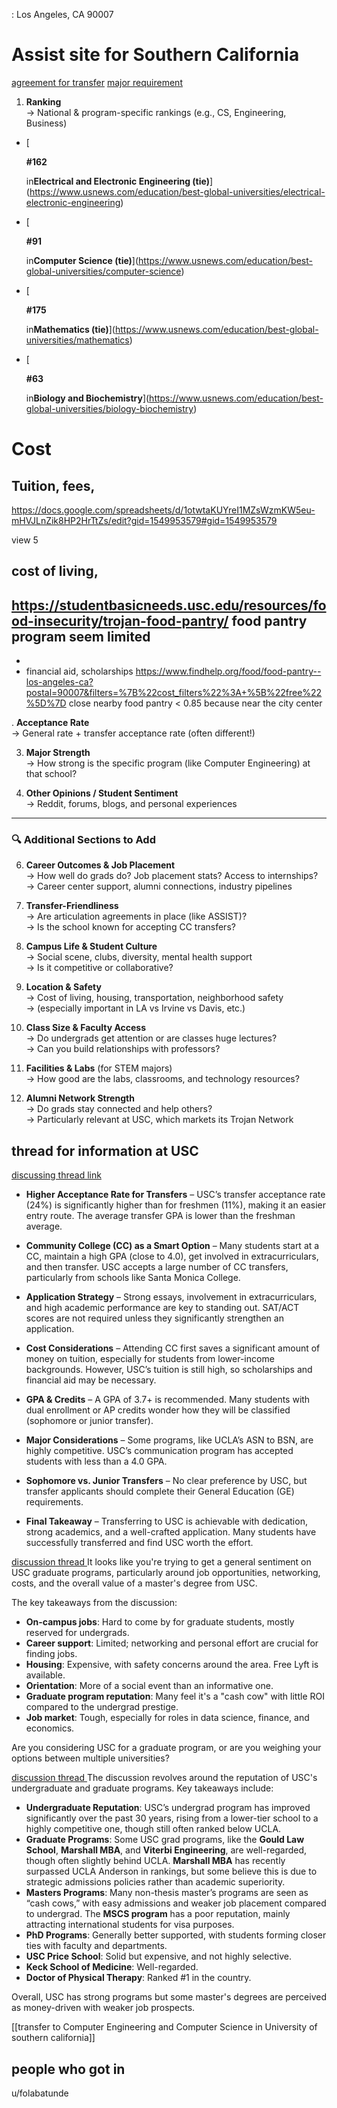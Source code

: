 : Los Angeles, CA 90007

# Assist  site  for Southern California

[agreement for transfer](https://atweb.usc.edu/articagrmt/index.html)
[major requirement](https://www.cs.usc.edu/academic-programs/undergrad/computer-engineering-and-computer-science/)


1. **Ranking**  
    → National & program-specific rankings (e.g., CS, Engineering, Business)

- [
    
    **#162**
    
    in**Electrical and Electronic Engineering (tie)**](https://www.usnews.com/education/best-global-universities/electrical-electronic-engineering)

- [
    
    **#91**
    
    in**Computer Science (tie)**](https://www.usnews.com/education/best-global-universities/computer-science)
- [
    
    **#175**
    
    in**Mathematics (tie)**](https://www.usnews.com/education/best-global-universities/mathematics)
- [
    
    **#63**
    
    in**Biology and Biochemistry**](https://www.usnews.com/education/best-global-universities/biology-biochemistry) 


# **Cost**  
## Tuition, fees,
https://docs.google.com/spreadsheets/d/1otwtaKUYreI1MZsWzmKW5eu-mHVJLnZik8HP2HrTtZs/edit?gid=1549953579#gid=1549953579

view 5 
## cost of living,
https://studentbasicneeds.usc.edu/resources/food-insecurity/trojan-food-pantry/ 
food pantry program seem limited 
- 
- 
- financial aid, scholarships
https://www.findhelp.org/food/food-pantry--los-angeles-ca?postal=90007&filters=%7B%22cost_filters%22%3A+%5B%22free%22%5D%7D close nearby food pantry < 0.85 because near the city center 




. **Acceptance Rate**  
    → General rate + transfer acceptance rate (often different!)
    
3. **Major Strength**  
    → How strong is the specific program (like Computer Engineering) at that school?
    
4. **Other Opinions / Student Sentiment**  
    → Reddit, forums, blogs, and personal experiences
    

---

### 🔍 **Additional Sections to Add**

6. **Career Outcomes & Job Placement**  
    → How well do grads do? Job placement stats? Access to internships?  
    → Career center support, alumni connections, industry pipelines
    
7. **Transfer-Friendliness**  
    → Are articulation agreements in place (like ASSIST)?  
    → Is the school known for accepting CC transfers?
    
8. **Campus Life & Student Culture**  
    → Social scene, clubs, diversity, mental health support  
    → Is it competitive or collaborative?
    
9. **Location & Safety**  
    → Cost of living, housing, transportation, neighborhood safety  
    → (especially important in LA vs Irvine vs Davis, etc.)
10. **Class Size & Faculty Access**  
    → Do undergrads get attention or are classes huge lectures?  
    → Can you build relationships with professors?
11. **Facilities & Labs** (for STEM majors)  
    → How good are the labs, classrooms, and technology resources?
12. **Alumni Network Strength**  
    → Do grads stay connected and help others?  
    → Particularly relevant at USC, which markets its Trojan Network 



## thread for  information at USC  

[discussing  thread link](https://www.reddit.com/r/USC/comments/soh9e6/transferring_to_usc_tips/)
- **Higher Acceptance Rate for Transfers** – USC’s transfer acceptance rate (24%) is significantly higher than for freshmen (11%), making it an easier entry route. The average transfer GPA is lower than the freshman average.
    
- **Community College (CC) as a Smart Option** – Many students start at a CC, maintain a high GPA (close to 4.0), get involved in extracurriculars, and then transfer. USC accepts a large number of CC transfers, particularly from schools like Santa Monica College.
    
- **Application Strategy** – Strong essays, involvement in extracurriculars, and high academic performance are key to standing out. SAT/ACT scores are not required unless they significantly strengthen an application.
    
- **Cost Considerations** – Attending CC first saves a significant amount of money on tuition, especially for students from lower-income backgrounds. However, USC’s tuition is still high, so scholarships and financial aid may be necessary.
    
- **GPA & Credits** – A GPA of 3.7+ is recommended. Many students with dual enrollment or AP credits wonder how they will be classified (sophomore or junior transfer).
    
- **Major Considerations** – Some programs, like UCLA’s ASN to BSN, are highly competitive. USC’s communication program has accepted students with less than a 4.0 GPA.
    
- **Sophomore vs. Junior Transfers** – No clear preference by USC, but transfer applicants should complete their General Education (GE) requirements.
    
- **Final Takeaway** – Transferring to USC is achievable with dedication, strong academics, and a well-crafted application. Many students have successfully transferred and find USC worth the effort.



[discussion  thread ](https://www.reddit.com/r/USC/comments/1boubuo/things_i_wish_i_knew_before_coming_to_usc_as_a/) 
It looks like you're trying to get a general sentiment on USC graduate programs, particularly around job opportunities, networking, costs, and the overall value of a master's degree from USC.

The key takeaways from the discussion:

- **On-campus jobs**: Hard to come by for graduate students, mostly reserved for undergrads.
- **Career support**: Limited; networking and personal effort are crucial for finding jobs.
- **Housing**: Expensive, with safety concerns around the area. Free Lyft is available.
- **Orientation**: More of a social event than an informative one.
- **Graduate program reputation**: Many feel it's a "cash cow" with little ROI compared to the undergrad prestige.
- **Job market**: Tough, especially for roles in data science, finance, and economics.

Are you considering USC for a graduate program, or are you weighing your options between multiple universities?



[discussion  thread ](https://www.reddit.com/r/USC/comments/1br0gb2/is_usc_better_in_undergrad_or_grad_programs/) 
The discussion revolves around the reputation of USC's undergraduate and graduate programs. Key takeaways include:

- **Undergraduate Reputation**: USC’s undergrad program has improved significantly over the past 30 years, rising from a lower-tier school to a highly competitive one, though still often ranked below UCLA.
- **Graduate Programs**: Some USC grad programs, like the **Gould Law School**, **Marshall MBA**, and **Viterbi Engineering**, are well-regarded, though often slightly behind UCLA. **Marshall MBA** has recently surpassed UCLA Anderson in rankings, but some believe this is due to strategic admissions policies rather than academic superiority.
- **Masters Programs**: Many non-thesis master’s programs are seen as “cash cows,” with easy admissions and weaker job placement compared to undergrad. The **MSCS program** has a poor reputation, mainly attracting international students for visa purposes.
- **PhD Programs**: Generally better supported, with students forming closer ties with faculty and departments.
- **USC Price School**: Solid but expensive, and not highly selective.
- **Keck School of Medicine**: Well-regarded.
- **Doctor of Physical Therapy**: Ranked #1 in the country.

Overall, USC has strong programs but some master's degrees are perceived as money-driven with weaker job prospects. 


[[transfer   to Computer Engineering and Computer Science  in  University  of  southern  california]]
## people who  got in 
u/folabatunde